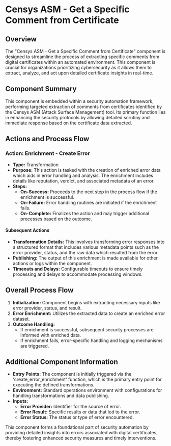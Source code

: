 # Censys ASM - Get a Specific Comment from Certificate

## Overview
The "Censys ASM - Get a Specific Comment from Certificate" component is designed to streamline the process of extracting specific comments from digital certificates within an automated environment. This component is crucial for organizations prioritizing cybersecurity as it allows them to extract, analyze, and act upon detailed certificate insights in real-time.

## Component Summary
This component is embedded within a security automation framework, performing targeted extraction of comments from certificates identified by the Censys ASM (Attack Surface Management) tool. Its primary function lies in enhancing the security protocols by allowing detailed scrutiny and immediate response based on the certificate data extracted.

## Actions and Process Flow
### Action: Enrichment - Create Error
- **Type:** Transformation
- **Purpose:** This action is tasked with the creation of enriched error data which aids in error handling and analysis. The enrichment includes details like reputation, verdict, and associated metadata of an error.
- **Steps:**
  - **On-Success:** Proceeds to the next step in the process flow if the enrichment is successful.
  - **On-Failure:** Error handling routines are initiated if the enrichment fails.
  - **On-Complete:** Finalizes the action and may trigger additional processes based on the outcome.

#### Subsequent Actions
- **Transformation Details:** This involves transforming error responses into a structured format that includes various metadata points such as the error provider, status, and the raw data which resulted from the error.
- **Publishing:** The output of this enrichment is made available for other actions or logs within the component.
- **Timeouts and Delays:** Configurable timeouts to ensure timely processing and delays to accommodate processing windows.

## Overall Process Flow
1. **Initialization:** Component begins with extracting necessary inputs like error provider, status, and result.
2. **Error Enrichment:** Utilizes the extracted data to create an enriched error dataset.
3. **Outcome Handling:**
   - If enrichment is successful, subsequent security processes are informed with enriched data.
   - If enrichment fails, error-specific handling and logging mechanisms are triggered.

## Additional Component Information
- **Entry Points:** The component is initially triggered via the 'create_error_enrichment' function, which is the primary entry point for executing the defined transformations.
- **Environment:** Standard operations environment with configurations for handling transformations and data publishing.
- **Inputs:**
  - **Error Provider:** Identifier for the source of error.
  - **Error Result:** Specific results or data that led to the error.
  - **Error Status:** The status or type of error encountered.

This component forms a foundational part of security automation by providing detailed insights into errors associated with digital certificates, thereby fostering enhanced security measures and timely interventions.
